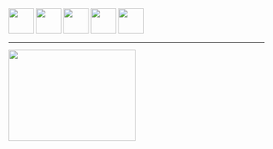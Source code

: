 
<div>
  <img height='50px' src="https://cdn.jsdelivr.net/gh/devicons/devicon/icons/python/python-original.svg" />
  <img height='50px' src="https://cdn.jsdelivr.net/gh/devicons/devicon/icons/csharp/csharp-line.svg" />
  <img height='50px' src="https://cdn.jsdelivr.net/gh/devicons/devicon/icons/javascript/javascript-plain.svg" />
  <img height='50px'src="https://cdn.jsdelivr.net/gh/devicons/devicon/icons/django/django-plain-wordmark.svg" />
  <img height='50px'src="https://cdn.jsdelivr.net/gh/devicons/devicon/icons/unity/unity-original.svg" />
  <br>
  <hr>
  <div>
      <img height='180em' width="250em"src="https://github-readme-stats.vercel.app/api/top-langs/?username=wOL-Lucas&size_weight=0.5&count_weight=0.5&theme=dracula">
    </div>
  </div>
